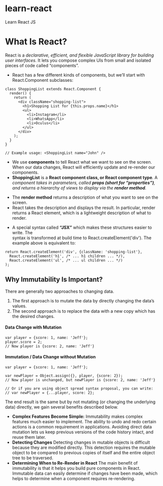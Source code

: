 # learn-react
Learn React  JS

# What Is React?
React is a *declarative, efficient, and flexible JavaScript library for building user interfaces.* It lets you compose complex UIs from small and isolated pieces of code called “components”.
* React has a few different kinds of components, but we’ll start with React.Component subclasses:
```
class ShoppingList extends React.Component {
  render() {
    return (
      <div className="shopping-list">
        <h1>Shopping List for {this.props.name}</h1>
        <ul>
          <li>Instagram</li>
          <li>WhatsApp</li>
          <li>Oculus</li>
        </ul>
      </div>
    );
  }
}

// Example usage: <ShoppingList name="John" />
```
* We use **components** to tell React what we want to see on the screen. When our data changes, React will efficiently update and re-render our components.
* **ShoppingList** is a **React component class, or React component type**. A *component takes in parameters, called **props (short for “properties”)**, and returns a hierarchy of views to display via the **render method**.*
- The **render method** returns a description of what you want to see on the screen. 
- React takes the description and displays the result. In particular, render returns a React element, which is a lightweight description of what to render.
* A special syntax called **“JSX”** which makes these structures easier to write. The <div /> syntax is transformed at build time to React.createElement('div'). The example above is equivalent to:
```
return React.createElement('div', {className: 'shopping-list'},
  React.createElement('h1', /* ... h1 children ... */),
  React.createElement('ul', /* ... ul children ... */)
);
```

## Why Immutability Is Important?
There are generally two approaches to changing data. 
1. The first approach is to mutate the data by directly changing the data’s values. 
2. The second approach is to replace the data with a new copy which has the desired changes.
#### Data Change with Mutation
```
var player = {score: 1, name: 'Jeff'};
player.score = 2;
// Now player is {score: 2, name: 'Jeff'}
```
#### Immutation / Data Change without Mutation
```
var player = {score: 1, name: 'Jeff'};

var newPlayer = Object.assign({}, player, {score: 2});
// Now player is unchanged, but newPlayer is {score: 2, name: 'Jeff'}

// Or if you are using object spread syntax proposal, you can write:
// var newPlayer = {...player, score: 2};
```
The end result is the same but by not mutating (or changing the underlying data) directly, we gain several benefits described below.
* **Complex Features Become Simple:** Immutability makes complex features much easier to implement. The ability to undo and redo certain actions is a common requirement in applications. Avoiding direct data mutation lets us keep previous versions of the code history intact, and reuse them later.
* **Detecting Changes** Detecting changes in mutable objects is difficult because they are modified directly. This detection requires the mutable object to be compared to previous copies of itself and the entire object tree to be traversed.
* **Determining When to Re-Render in React** The main benefit of immutability is that it helps you build pure components in React. Immutable data can easily determine if changes have been made, which helps to determine when a component requires re-rendering.
